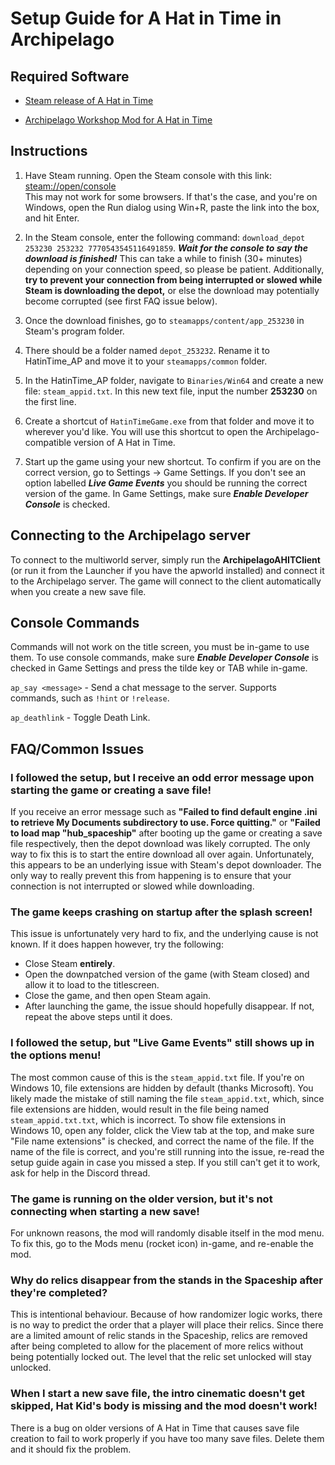 # Setup Guide for A Hat in Time in Archipelago

## Required Software
- [Steam release of A Hat in Time](https://store.steampowered.com/app/253230/A_Hat_in_Time/)

- [Archipelago Workshop Mod for A Hat in Time](https://steamcommunity.com/sharedfiles/filedetails/?id=3026842601)


## Instructions

1. Have Steam running. Open the Steam console with this link: [steam://open/console](steam://open/console)   
This may not work for some browsers. If that's the case, and you're on Windows, open the Run dialog using Win+R,
paste the link into the box, and hit Enter.


2. In the Steam console, enter the following command: 
`download_depot 253230 253232 7770543545116491859`. ***Wait for the console to say the download is finished!***
This can take a while to finish (30+ minutes) depending on your connection speed, so please be patient. Additionally,
**try to prevent your connection from being interrupted or slowed while Steam is downloading the depot,**
or else the download may potentially become corrupted (see first FAQ issue below).


3. Once the download finishes, go to `steamapps/content/app_253230` in Steam's program folder.


4. There should be a folder named `depot_253232`. Rename it to HatinTime_AP and move it to your `steamapps/common` folder.


5. In the HatinTime_AP folder, navigate to `Binaries/Win64` and create a new file: `steam_appid.txt`. 
In this new text file, input the number **253230** on the first line.


6. Create a shortcut of `HatinTimeGame.exe` from that folder and move it to wherever you'd like. 
You will use this shortcut to open the Archipelago-compatible version of A Hat in Time.


7. Start up the game using your new shortcut. To confirm if you are on the correct version, 
go to Settings -> Game Settings. If you don't see an option labelled ***Live Game Events*** you should be running 
the correct version of the game. In Game Settings, make sure ***Enable Developer Console*** is checked.


## Connecting to the Archipelago server

To connect to the multiworld server, simply run the **ArchipelagoAHITClient** 
(or run it from the Launcher if you have the apworld installed) and connect it to the Archipelago server. 
The game will connect to the client automatically when you create a new save file.


## Console Commands

Commands will not work on the title screen, you must be in-game to use them. To use console commands, 
make sure ***Enable Developer Console*** is checked in Game Settings and press the tilde key or TAB while in-game.

`ap_say <message>` - Send a chat message to the server. Supports commands, such as `!hint` or `!release`.

`ap_deathlink` - Toggle Death Link.


## FAQ/Common Issues
### I followed the setup, but I receive an odd error message upon starting the game or creating a save file!
If you receive an error message such as 
**"Failed to find default engine .ini to retrieve My Documents subdirectory to use. Force quitting."** or
**"Failed to load map "hub_spaceship"** after booting up the game or creating a save file respectively, then the depot
download was likely corrupted. The only way to fix this is to start the entire download all over again.
Unfortunately, this appears to be an underlying issue with Steam's depot downloader. The only way to really prevent this
from happening is to ensure that your connection is not interrupted or slowed while downloading.

### The game keeps crashing on startup after the splash screen!
This issue is unfortunately very hard to fix, and the underlying cause is not known. If it does happen however,
try the following:

- Close Steam **entirely**.
- Open the downpatched version of the game (with Steam closed) and allow it to load to the titlescreen.
- Close the game, and then open Steam again. 
- After launching the game, the issue should hopefully disappear. If not, repeat the above steps until it does.

### I followed the setup, but "Live Game Events" still shows up in the options menu!
The most common cause of this is the `steam_appid.txt` file. If you're on Windows 10, file extensions are hidden by 
default (thanks Microsoft). You likely made the mistake of still naming the file `steam_appid.txt`, which, since file 
extensions are hidden, would result in the file being named `steam_appid.txt.txt`, which is incorrect. 
To show file extensions in Windows 10, open any folder, click the View tab at the top, 
and make sure "File name extensions" is checked, and correct the name of the file. If the name of the file is correct, 
and you're still running into the issue, re-read the setup guide again in case you missed a step. 
If you still can't get it to work, ask for help in the Discord thread.

### The game is running on the older version, but it's not connecting when starting a new save!
For unknown reasons, the mod will randomly disable itself in the mod menu. To fix this, go to the Mods menu 
(rocket icon) in-game, and re-enable the mod.

### Why do relics disappear from the stands in the Spaceship after they're completed?
This is intentional behaviour. Because of how randomizer logic works, there is no way to predict the order that 
a player will place their relics. Since there are a limited amount of relic stands in the Spaceship, relics are removed 
after being completed to allow for the placement of more relics without being potentially locked out. 
The level that the relic set unlocked will stay unlocked.

### When I start a new save file, the intro cinematic doesn't get skipped, Hat Kid's body is missing and the mod doesn't work!
There is a bug on older versions of A Hat in Time that causes save file creation to fail to work properly 
if you have too many save files. Delete them and it should fix the problem.